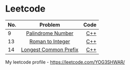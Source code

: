 # Leetcode

| No. |                                    Problem                                    |                                Code |
| :-- | :---------------------------------------------------------------------------: | ----------------------------------: |
| 9   |     [Palindrome Number](https://leetcode.com/problems/palindrome-number/)     |    [C++](./9.palindrome-number.cpp) |
| 13  |      [Roman to Integer](https://leetcode.com/problems/roman-to-integer/)      |      [C++](13.roman-to-integer.cpp) |
| 14  | [Longest Common Prefix](https://leetcode.com/problems/longest-common-prefix/) | [C++](14.longest-common-prefix.cpp) |

My leetcode profile - https://leetcode.com/YOG3SHWAR/
